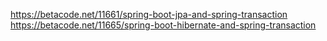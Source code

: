 https://betacode.net/11661/spring-boot-jpa-and-spring-transaction<br>
https://betacode.net/11665/spring-boot-hibernate-and-spring-transaction


